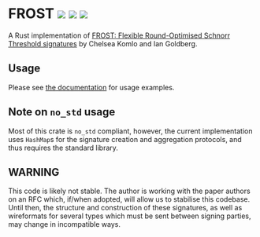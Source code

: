 
# FROST [![](https://img.shields.io/crates/v/frost-dalek.svg)](https://crates.io/crates/frost-dalek) [![](https://img.shields.io/badge/dynamic/json.svg?label=docs&uri=https%3A%2F%2Fcrates.io%2Fapi%2Fv1%2Fcrates%2Ffrost-dalek%2Fversions&query=%24.versions%5B0%5D.num&colorB=4F74A6)](https://doc.dalek.rs) [![](https://travis-ci.com/github/isislovecruft/frost-dalek.svg?branch=master)](https://travis-ci.org/isislovecruft/frost-dalek)

A Rust implementation of
[FROST: Flexible Round-Optimised Schnorr Threshold signatures](https://eprint.iacr.org/2020/852)
by Chelsea Komlo and Ian Goldberg.

## Usage

Please see [the documentation](https://docs.rs/frost-dalek) for usage examples.

## Note on `no_std` usage

Most of this crate is `no_std` compliant, however, the current
implementation uses `HashMap`s for the signature creation and aggregation
protocols, and thus requires the standard library.

## WARNING

This code is likely not stable.  The author is working with the paper authors on
an RFC which, if/when adopted, will allow us to stabilise this codebase.  Until
then, the structure and construction of these signatures, as well as wireformats
for several types which must be sent between signing parties, may change in
incompatible ways.

